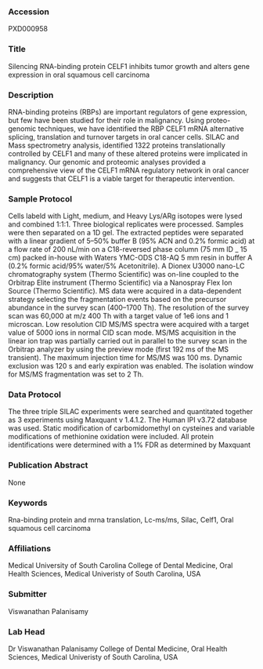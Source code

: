 ### Accession
PXD000958

### Title
Silencing RNA-binding protein CELF1 inhibits tumor growth and alters gene expression in oral squamous cell carcinoma

### Description
RNA-binding proteins (RBPs) are important regulators of gene expression, but few have been studied for their role in malignancy.  Using proteo-genomic techniques, we have identified the RBP CELF1 mRNA alternative splicing, translation and turnover targets in oral cancer cells. SILAC and  Mass spectrometry analysis, identified 1322 proteins translationally controlled by CELF1 and many of these altered proteins were implicated in malignancy. Our genomic and proteomic analyses provided a comprehensive view of the CELF1 mRNA regulatory network in oral cancer and suggests that CELF1 is a viable target for therapeutic intervention.

### Sample Protocol
Cells labeld with Light, medium, and Heavy Lys/ARg isotopes were lysed and combined 1:1:1. Three biological replicates were processed.  Samples were then separated on a 1D gel. The extracted peptides were separated with a linear gradient of 5–50% buffer B (95% ACN and 0.2% formic acid) at a flow rate of 200 nL/min on a C18-reversed phase column (75 mm ID _ 15 cm) packed in-house with Waters  YMC-ODS C18-AQ 5 mm resin in buffer A (0.2% formic acid/95% water/5% Acetonitrile). A Dionex U3000 nano-LC chromatography system (Thermo Scientific) was on-line coupled to the Orbitrap Elite instrument (Thermo Scientific) via a Nanospray Flex Ion Source (Thermo Scientific). MS data were acquired in a data-dependent strategy selecting the fragmentation events based on the precursor abundance in the survey scan (400–1700 Th). The resolution of the survey scan was 60,000 at m/z 400 Th with a target value of 1e6 ions and 1 microscan. Low resolution CID MS/MS spectra were acquired with a target value of 5000 ions in normal CID scan mode. MS/MS acquisition in the linear ion trap was partially carried out in parallel to the survey scan in the Orbitrap analyzer by using the preview mode (first 192 ms of the MS transient). The maximum injection time for MS/MS was 100 ms.  Dynamic exclusion was 120 s and early expiration was enabled. The isolation window for MS/MS fragmentation was set to 2 Th.

### Data Protocol
The three triple SILAC experiments were searched and quantitated together as 3 experiments using Maxquant v 1.4.1.2. The Human IPI v3.72 database was used. Static modification of carbomidomethyl on cysteines and variable modifications of methionine oxidation were included.  All protein identifications were determined with a 1% FDR as determined by Maxquant

### Publication Abstract
None

### Keywords
Rna-binding protein and mrna translation, Lc-ms/ms, Silac, Celf1, Oral squamous cell carcinoma

### Affiliations
Medical University of South Carolina
College of Dental Medicine, Oral Health Sciences, Medical Univeristy of South Carolina, USA

### Submitter
Viswanathan Palanisamy

### Lab Head
Dr Viswanathan Palanisamy
College of Dental Medicine, Oral Health Sciences, Medical Univeristy of South Carolina, USA


